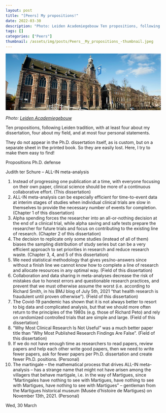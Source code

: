 ```yaml
---
layout: post
title: "[Peers] My propositions!"
date: 2022-03-30
description: "Photo: Leiden Academiegebouw Ten propositions, following Leiden tradition, with at least four about my dissertation, four about my field and at most four personal statements. They do not appear in the Ph.D. dissertation itself, as is custom, but on a separate sheet in the printed book. So hey are easily lost. Here, I try to make them easy to find!Propositions Ph.D. defenseJudith ter Schure – ALL-IN meta-analysis"
tags: []
categories: ["Peers"]
thumbnail: /assets/img/posts/Peers__My_propositions_-thumbnail.jpeg
---
```

![](/assets/img/posts/Peers__My_propositions_-0.jpeg)

*Photo: [Leiden Academiegebouw](https://www.medewerkers.universiteitleiden.nl/locaties/academiegebouw?cf=wiskunde-en-natuurwetenschappen&cd=mathematisch-instituut-mi#tab-1)*  
  
Ten propositions, following Leiden tradition, with at least four about my dissertation, four about my field, and at most four personal statements.   
  
They do not appear in the Ph.D. dissertation itself, as is custom, but on a separate sheet in the printed book. So they are easily lost. Here, I try to make them easy to find!

Propositions Ph.D. defense

Judith ter Schure – ALL-IN meta-analysis

1. Instead of progressing one publication at a time, with everyone focusing on their own paper, clinical science should be more of a continuous collaborative effort. (This dissertation)
2. ALL-IN meta-analysis can be especially efficient for time-to-event data at interim stages of studies when individual clinical trials are slow in themselves to provide the necessary number of events for completion. (Chapter 1 of this dissertation)
3. Alpha spending forces the researcher into an all-or-nothing decision at the end of a clinical trial, while alpha saving and safe tests prepare the researcher for future trials and focus on contributing to the existing line of research. (Chapter 2 of this dissertation)
4. The decision to replicate only some studies (instead of all of them) biases the sampling distribution of study series but can be a very efficient approach to set priorities in research and reduce research waste. (Chapter 3, 4, and 5 of this dissertation)
5. We need statistical methodology that gives yes/no-answers since without a finish line we cannot know how to complete a line of research and allocate resources in any optimal way. (Field of this dissertation)
6. Collaboration and data sharing in meta-analyses decrease the risk of mistakes due to honest errors and questionable research practices, and prevent that we must otherwise assume the worst (i.e. according to Richard Smith, in his BMJ blog of July 5th, 2021 “that health research is fraudulent until proven otherwise”). (Field of this dissertation)
7. The Covid-19 pandemic has shown that it is not always better to resort to big data and complicated analysis, but that we should more often return to the principles of the 1980s (e.g. those of Richard Peto) and rely on randomized controlled trials that are simple and large. (Field of this dissertation)
8. “Why Most Clinical Research Is Not Useful” was a much better paper title than “Why Most Published Research Findings Are False”. (Field of this dissertation)
9. If we do not have enough time as researchers to read papers, review papers and help each other write good papers, then we need to write fewer papers, ask for fewer papers per Ph.D. dissertation and create fewer Ph.D. positions. (Personal)
10. The martingale – the mathematical process that drives ALL-IN meta-analysis – has a strange name that might not have arisen among the villagers that behave martigale, i.e. in the way of Martigues, since “Martingales have nothing to see with Martigues, have nothing to see with Martigues, have nothing to see with Martigues” – gentleman from the Martigues historical museum (Musée d’histoire de Martigues) on November 13th, 2021. (Personal)

Wed, 30 March
